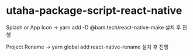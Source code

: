 # utaha-package-script-react-native

Splash or App Icon ->  yarn add -D @bam.tech/react-native-make 설치 후 진행

Project Rename -> yarn global add react-native-rename 설치 후 진행
